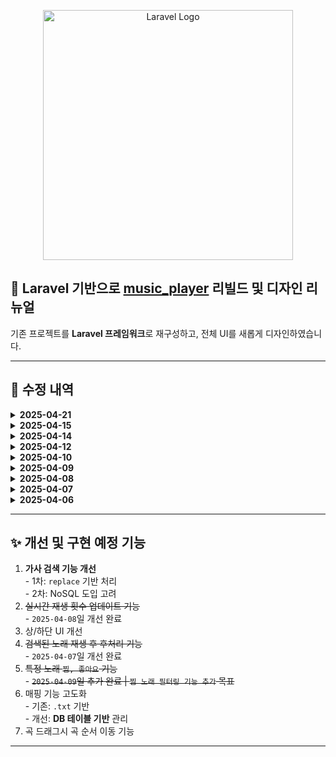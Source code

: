 
<p align="center"><a href="https://laravel.com" target="_blank"><img src="https://raw.githubusercontent.com/laravel/art/master/logo-lockup/5%20SVG/2%20CMYK/1%20Full%20Color/laravel-logolockup-cmyk-red.svg" width="400" alt="Laravel Logo"></a></p>
<h2>🎵 Laravel 기반으로 <a href="https://github.com/D-opamin-e/music_player" target="_blank">music_player</a> 리빌드 및 디자인 리뉴얼</h2>
<p>기존 프로젝트를 <strong>Laravel 프레임워크</strong>로 재구성하고, 전체 UI를 새롭게 디자인하였습니다.</p>

<hr>

<h2>📌 수정 내역</h2>

<details>
  <summary><strong>2025-04-21</strong></summary>
  <ul>
      <li>➕ <strong>ADD</strong>: 로그인/회원가입 기능 추가(추후 유저별 곡 찜 기능 구현 예정)</li>
       <li>🛠️ <strong>Fixed</strong>: 유저별 곡 찜 기능 구현</li>
       <li>🛠️ <strong>Fixed</strong>: Media Session API 썸네일 비율 수정 16:9 ➡️ 1:1</li>
  </ul>
</details>

<details>
  <summary><strong>2025-04-15</strong></summary>
  <ul>
        <li>🛠️ <strong>Fixed</strong>: 곡 검색 후, fullscreenplayer로 재생시, 커버이미지, 타이틀, 가수 미일치 버그 수정</li>
         <li>🛠️ <strong>Fixed</strong>: 전역변수 관련 수정</li>
                  <li>🛠️ <strong>Fixed</strong>: updatePlaylist시, BPM.py 미작동 버그 수정</li>
  </ul>
</details>

<details>
  <summary><strong>2025-04-14</strong></summary>
  <ul>
      <li>➕ <strong>ADD</strong>: 심플UI(fullscreenPlayer) 추가</li>
      <img src="http://kkk234454.duckdns.org/full_simple.png" width="430px" heigh="932px">
        <li>🛠️ <strong>Fixed</strong>: audioPlayerContainer의 coverImage 위치 이동</li>
         <li>🛠️ <strong>Fixed</strong>: yt-dlp 관련 재생목록 업데이트 미작동 코드 수정</li>
         <li>🛠️ <strong>Fixed</strong>: fullscreenPlayer 및 html, body 의 주요 CSS 수정</li>
  </ul>
</details>

<details>
  <summary><strong>2025-04-12</strong></summary>
  <ul>
    <li>➕ <strong>ADD</strong>: media Session API 도입</li>
    <li>➕ <strong>ADD</strong>: 메뉴(햄버거바) 추가 - 찜 목록, 재생목록 업데이트 항목을 메뉴로 이동</li>
        <li>🛠️ <strong>Fixed</strong>: 음원 썸네일 우측 구성</li>
         <li>🛠️ <strong>Fixed</strong>: 상단 UI 개선(검색 아이콘 관련 | 클릭시 애니메이션 효과 추가)</li>
  </ul>
</details>

<details>
  <summary><strong>2025-04-10</strong></summary>
  <ul>
    <li>🛠️ <strong>Fixed</strong>: `UI'개선</li>
        <li>➕ <strong>ADD</strong>:기기 별로(찜) 기능 필터링</li>
            <li>➕ <strong>ADD</strong>: 재생중인 곡의 Youtube videoid를 활용한 Storage Cover(썸네일)  추가</li>
  </ul>
</details>

<details>
  <summary><strong>2025-04-09</strong></summary>
  <ul>
    <li>➕ <strong>ADD</strong>: 기기별로 특정 노래 찜(좋아요)기능</li>
  </ul>
</details>

<details>
  <summary><strong>2025-04-08</strong></summary>
  <ul>
    <li>➕ <strong>ADD</strong>: 실시간 재생 횟수 업데이트 기능 구현</li>
  </ul>
</details>

<details>
  <summary><strong>2025-04-07</strong></summary>
  <ul>
    <li>🛠️ <strong>Fixed</strong>: `playNext` 함수에 전체 리스트 이어서 재생되도록 로직 추가</li>
    <li>🛠️ <strong>Fixed</strong>: 검색된 곡들을 모두 들은 후, 전체 플레이리스트에서 이어서 다음 곡을 재생하도록 해결</li>
    <li>🛠️ <strong>Fixed</strong>: 제목 검색 시 결과가 출력되지 않던 문제 해결</li>
    <li>🛠️ <strong>Fixed</strong>: 검색창에 입력된 내용을 모두 지울 경우, 플레이리스트가 사라지던 문제 수정<br>
    → 검색어가 비어있을 때는 전체 곡을 다시 불러오도록 개선</li>
  </ul>
</details>

<details>
  <summary><strong>2025-04-06</strong></summary>
  <ul>
    <li>🔍 검색 관련 매핑 기능 추가 <em>(추후 추가 수정 예정)</em></li>
  </ul>
  <ul>
    <li>🔍 검색 기능 구현</li>
    <li>📄 재생목록 업데이트 기능 구현</li>
    <li>🔁 재생 횟수 업데이트 기능 구현</li>
  </ul>
  <ul>
    <li>🔧 전체 업데이트 기능 구현</li>
    <li>🎨 디자인 리뉴얼</li>
    <li>🎧 재생 횟수 UI 우측에 표기</li>
  </ul>
</details>

<hr>

<h2>✨ 개선 및 구현 예정 기능</h2>
<ol>
  <li><strong>가사 검색 기능 개선</strong><br>
    - 1차: <code>replace</code> 기반 처리<br>
    - 2차: NoSQL 도입 고려
  </li>
  <li><s>실시간 재생 횟수 업데이트 기능</s></li>
  - <code>2025-04-08</code>일 개선 완료 
  <li>상/하단 UI 개선</li>
<li><s>검색된 노래 재생 후 후처리 기능</s></li>
    - <code>2025-04-07</code>일 개선 완료 
  <li><s>특정 노래 <code>찜, 좋아요</code> 기능</s></li>
        - <s><code>2025-04-09</code>일 추가 완료 | <code>찜 노래 필터링 기능 추가</code> 목표 </s>
  <li>매핑 기능 고도화<br>
    - 기존: <code>.txt</code> 기반<br>
    - 개선: <strong>DB 테이블 기반</strong> 관리
  </li>
    <li>곡 드래그시 곡 순서 이동 기능</li>
</ol>
<hr>